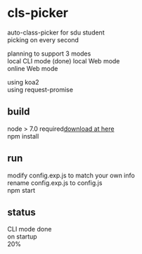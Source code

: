 # cls-picker
auto-class-picker for sdu student  
picking on every second  

planning to support 3 modes  
local CLI mode  (done)
local Web mode  
online Web mode  

using koa2  
using request-promise

## build 
node > 7.0 required[download at here](https://nodejs.org/en/)  
npm install

## run
modify config.exp.js to match your own info  
rename config.exp.js to config.js  
npm start

## status

CLI mode done  
on startup  
20%  
